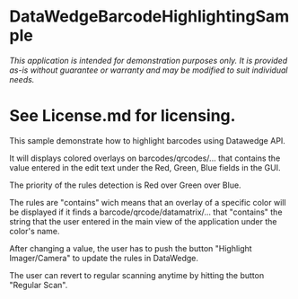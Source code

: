 # DataWedgeBarcodeHighlightingSample

*This application is intended for demonstration purposes only. It is provided as-is without guarantee or warranty and may be modified to suit individual needs.*

See License.md for licensing.
=========================================================

This sample demonstrate how to highlight barcodes using Datawedge API.

It will displays colored overlays on barcodes/qrcodes/... that contains the value entered in the edit text under the Red, Green, Blue fields in the GUI.

The priority of the rules detection is Red over Green over Blue.

The rules are "contains" wich means that an overlay of a specific color will be displayed if it finds a barcode/qrcode/datamatrix/... that "contains" the string that the user entered in the main view of the application under the color's name.

After changing a value, the user has to push the button "Highlight Imager/Camera" to update the rules in DataWedge.

The user can revert to regular scanning anytime by hitting the button "Regular Scan".

